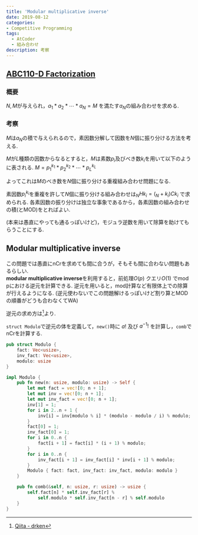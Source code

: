 ```yaml
---
title: 'Modular multiplicative inverse'
date: 2019-08-12
categories:
- Competitive Programming
tags:
  - AtCoder
  - 組み合わせ
description: 考察
---
```


## [ABC110-D Factorization](https://atcoder.jp/contests/abc110/tasks/abc110_d)
### 概要
$N, M$が与えられ，$a_1 * a_2 * \cdots * a_N = M$ を満たす$a_N$の組み合わせを求める.
### 考察
$M$は$a_N$の積で与えられるので，素因数分解して因数を$N$個に振り分ける方法を考える.

$M$が$L$種類の因数からなるとすると，$M$は素数$p_i$及びべき数$k_i$を用いて以下のように表される.
$M = p_1^{k_1} * p_2^{k_2} * \cdots * p_L^{k_L}$

よってこれは$M$のべき数を$N$個に振り分ける重複組み合わせ問題になる.

素因数$p_i^{k_i}$を重複を許して$N$個に振り分ける組み合わせは$_N H k_i = (_N+k_i) C k_i$ で求められる. 各素因数の振り分けは独立な事象であるから，各素因数の組み合わせの積(とMOD)をとればよい.

(本来は愚直にやっても通るっぽいけど)，モジュラ逆数を用いて除算を助けてもらうことにする.

## Modular multiplicative inverse
この問題では愚直にnCrを求めても間に合うが，そもそも間に合わない問題もあるらしい.  
**modular multiplicative inverse**を利用すると，前処理$O(p)$ クエリ$O(1)$ でmod pにおける逆元を計算できる. 逆元を用いると，mod計算など有限体上での除算が行えるようになる.
(逆元使わないでこの問題解けるっぽいけど割り算とMODの順番がどうも合わなくてWA)

逆元の求め方は[^modinv]より.

`struct Modulo`で逆元の体を定義して，`new()`時に $a!$ 及び $a^{-1}!$ を計算し，`comb`でnCrを計算する.

```rust
pub struct Modulo {
    fact: Vec<usize>,
    inv_fact: Vec<usize>,
    modulo: usize
}

impl Modulo {
    pub fn new(n: usize, modulo: usize) -> Self {
        let mut fact = vec![0; n + 1];
        let mut inv = vec![0; n + 1];
        let mut inv_fact = vec![0; n + 1];
        inv[1] = 1;
        for i in 2..n + 1 {
            inv[i] = inv[modulo % i] * (modulo - modulo / i) % modulo;
        }
        fact[0] = 1;
        inv_fact[0] = 1;
        for i in 0..n {
            fact[i + 1] = fact[i] * (i + 1) % modulo;
        }
        for i in 0..n {
            inv_fact[i + 1] = inv_fact[i] * inv[i + 1] % modulo;
        }
        Modulo { fact: fact, inv_fact: inv_fact, modulo: modulo }
    }

    pub fn comb(&self, n: usize, r: usize) -> usize {
        self.fact[n] * self.inv_fact[r] %
            self.modulo * self.inv_fact[n - r] % self.modulo
    }
}
```


[^modinv]: [Qiita - drken](https://qiita.com/drken/items/3b4fdf0a78e7a138cd9a#3-3-逆元の求め方の概要)
